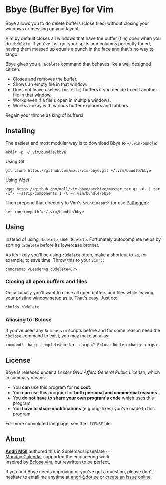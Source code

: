 Bbye (Buffer Bye) for Vim
==========================
Bbye allows you to do delete buffers (close files) without closing your windows or messing up your layout.

Vim by default closes all windows that have the buffer (file) open when you do `:bdelete`.  If you've just got your splits and columns perfectly tuned, having them messed up equals a punch in the face and that's no way to tango.

Bbye gives you a `:Bdelete` command that behaves like a well designed citizen:

- Closes and removes the buffer.
- Shows an empty file in that window.
- Does not leave useless `[no file]` buffers if you decide to edit another file in that window.
- Works even if a file's open in multiple windows.
- Works a-okay with various buffer explorers and tabbars.

Regain your throne as king of buffers!


Installing
----------
The easiest and most modular way is to download Bbye to `~/.vim/bundle`:
```
mkdir -p ~/.vim/bundle/bbye
```

Using Git:
```
git clone https://github.com/moll/vim-bbye.git ~/.vim/bundle/bbye
```

Using Wget:
```
wget https://github.com/moll/vim-bbye/archive/master.tar.gz -O- | tar -xf- --strip-components 1 -C ~/.vim/bundle/bbye
```

Then prepend that directory to Vim's `&runtimepath` (or use [Pathogen](https://github.com/tpope/vim-pathogen)):
```
set runtimepath^=~/.vim/bundle/bbye
```


Using
-----
Instead of using `:bdelete`, use `:Bdelete`.
Fortunately autocomplete helps by sorting `:Bdelete` before its lowercase brother.

As it's likely you'll be using `:Bdelete` often, make a shortcut to `\q`, for example, to save time. Throw this to your `vimrc`:
```
:nnoremap <Leader>q :Bdelete<CR>
```

### Closing all open buffers and files

Occasionally you'll want to close all open buffers and files while leaving your pristine window setup as is. That's easy. Just do:
```
:bufdo :Bdelete
```

### Aliasing to :Bclose

If you've used any `Bclose.vim` scripts before and for some reason need the `:Bclose` command to exist, you may make an alias:
```
command! -bang -complete=buffer -nargs=? Bclose Bdelete<bang> <args>
```


License
-------
Bbye is released under a *Lesser GNU Affero General Public License*, which in summary means:

- You **can** use this program for **no cost**.
- You **can** use this program for **both personal and commercial reasons**.
- You **do not have to share your own program's code** which uses this program.
- You **have to share modifications** (e.g bug-fixes) you've made to this program.

For more convoluted language, see the `LICENSE` file.


About
-----
**[Andri Möll](http://themoll.com)** authored this in SublemacslipseMate++.  
[Monday Calendar](https://mondayapp.com) supported the engineering work.  
Inspired by [Bclose.vim](http://vim.wikia.com/wiki/VimTip165), but rewritten to be perfect.

If you find Bbye needs improving or you've got a question, please don't hesitate to email me anytime at andri@dot.ee or [create an issue online](https://github.com/moll/vim-bbye/issues).
